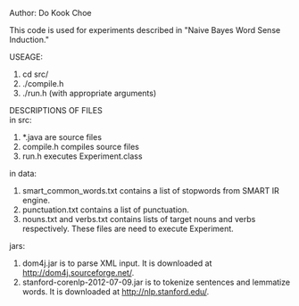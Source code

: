 Author: Do Kook Choe

This code is used for experiments described in "Naive Bayes Word Sense Induction."

USEAGE:   
1. cd src/  
2. ./compile.h  
3. ./run.h (with appropriate arguments)  

DESCRIPTIONS OF FILES  
in src:  
1. *.java are source files  
2. compile.h compiles source files
3. run.h executes Experiment.class   

in data:  
1. smart_common_words.txt contains a list of stopwords from SMART IR engine.  
2. punctuation.txt contains a list of punctuation.  
3. nouns.txt and verbs.txt contains lists of target nouns and verbs respectively. These files are need to execute   Experiment.

jars:  
1. dom4j.jar is to parse XML input. It is downloaded at http://dom4j.sourceforge.net/.  
2. stanford-corenlp-2012-07-09.jar is to tokenize sentences and lemmatize words. It is downloaded at http://nlp.stanford.edu/.  

